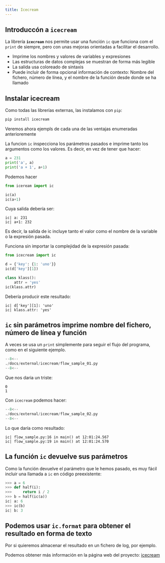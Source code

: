 ```yaml
---
title: Icecream
---
```


## Introduccón a `icecream`

La librería **`icecream`** nos permite usar una función `ic` que funciona com
el `print` de siempre, pero con unas mejoras orientadas a facilitar el
desarrollo.

- Imprime los nombres y valores de variables y expresiones
- Las estructuras de datos complejas se muestran de forma más legible
- La salida usa coloreado de sintaxis
- Puede incluir de forma opcional información de contexto: Nombre del fichero,
  número de línea, y el nombre de la función desde donde se ha llamado

## Instalar icecream

Como todas las librerías externas, las instalamos con `pip`:

```bash
pip install icecream
```

Veremos ahora ejempls de cada una de las ventajas enumeradas anterioremente

La funcion `ic` inspecciona los parámetros pasados e imprime tanto los
argumentos como los valores. Es decir, en vez de tener que hacer:

```python
a = 231
print('a', a)
print('a + 1', a+1)
```

Podemos hacer

```python
from iceream import ic

ic(a)
ic(a+1)
```

Cuya salida debería ser:

```
ic| a: 231
ic| a+1: 232
```

Es decir, la salida de ic incluye tanto el valor como el nombre de la variable o
la expresión pasada.

Funciona sin importar la complejidad de la expresión pasada:

```python
from icecream import ic

d = {'key': {1: 'uno'}}
ic(d['key'][1])

class klass():
    attr = 'yes'
ic(klass.attr)
```

Debería producir este resultado:

```
ic| d['key'][1]: 'uno'
ic| klass.attr: 'yes'
```

## `ic` sin parámetros imprime nombre del fichero, número de línea y función

A veces se usa un `print` simplemente para seguir el flujo del programa, como en
el siguiente ejemplo.

```python
--8<--
./docs/external/icecream/flow_sample_01.py
--8<--
```

Que nos daria un triste:

```
0
1
```

Con `icecream` podemos hacer:

```python
--8<--
./docs/external/icecream/flow_sample_02.py
--8<--
```

Lo que daría como resultado:

```
ic| flow_sample.py:16 in main() at 12:01:24.567
ic| flow_sample.py:19 in main() at 12:01:24.570
```

## La función `ic` devuelve sus parámetros

Como la función devuelve el parámetro que le hemos pasado, es muy fácil
incluir una llamada a `ic` en código preexistente:

```python
>>> a = 6
>>> def half(i):
>>>     return i / 2
>>> b = half(ic(a))
ic| a: 6
>>> ic(b)
ic| b: 3
```

## Podemos usar `ic.format` para obtener el resultado en forma de texto

Por si quieremos almacenar el resultado en un fichero de log, por ejemplo.


Podemos obtener más información en la página web del proyecto: [icecream](https://github.com/gruns/icecream)
